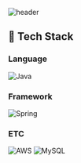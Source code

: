 <div>
  
  <!--Header-->
 
  ![header](https://capsule-render.vercel.app/api?type=waving&color=0:f6d365,100:fda085&height=300&section=header&text=Hello,%20World!%20👋&fontSize=48&fontColor=ffffff&fontAlignY=40&desc=반갑습니다.&descAlignY=65&descAlign=50)






  
</div>

<div>
  <!--Body-->
  
  
  ## 🧱 Tech Stack
  ### Language
  ![Java](https://img.shields.io/badge/java-%23ED8B00.svg?style=for-the-badge&logo=openjdk&logoColor=white)
  <br/>
  
  ### Framework
  ![Spring](https://img.shields.io/badge/spring-%236DB33F.svg?style=for-the-badge&logo=spring&logoColor=white)
  <br/>
  
  ### ETC
  ![AWS](https://img.shields.io/badge/AWS-%23FF9900.svg?style=for-the-badge&logo=amazon-aws&logoColor=white)
  ![MySQL](https://img.shields.io/badge/mysql-4479A1.svg?style=for-the-badge&logo=mysql&logoColor=white)
  <br/>
  <br/>
  
  
</div>
